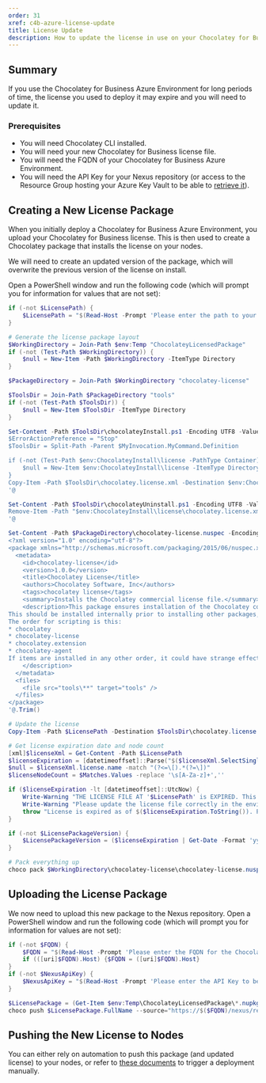 ```yaml
---
order: 31
xref: c4b-azure-license-update
title: License Update
description: How to update the license in use on your Chocolatey for Business Azure Environment
---
```


## Summary

If you use the Chocolatey for Business Azure Environment for long periods of time, the license you used to deploy it may expire and you will need to update it.

### Prerequisites

- You will need Chocolatey CLI installed.
- You will need your new Chocolatey for Business license file.
- You will need the FQDN of your Chocolatey for Business Azure Environment.
- You will need the API Key for your Nexus repository (or access to the Resource Group hosting your Azure Key Vault to be able to [retrieve it](xref:c4b-azure#accessing-services)).

## Creating a New License Package

When you initially deploy a Chocolatey for Business Azure Environment, you upload your Chocolatey for Business license. This is then used to create a Chocolatey package that installs the license on your nodes.

We will need to create an updated version of the package, which will overwrite the previous version of the license on install.

Open a PowerShell window and run the following code (which will prompt you for information for values that are not set):

```PowerShell
if (-not $LicensePath) {
    $LicensePath = "$(Read-Host -Prompt 'Please enter the path to your license file')"
}

# Generate the license package layout
$WorkingDirectory = Join-Path $env:Temp "ChocolateyLicensedPackage"
if (-not (Test-Path $WorkingDirectory)) {
    $null = New-Item -Path $WorkingDirectory -ItemType Directory
}

$PackageDirectory = Join-Path $WorkingDirectory "chocolatey-license"

$ToolsDir = Join-Path $PackageDirectory "tools"
if (-not (Test-Path $ToolsDir)) {
    $null = New-Item $ToolsDir -ItemType Directory
}

Set-Content -Path $ToolsDir\chocolateyInstall.ps1 -Encoding UTF8 -Value @'
$ErrorActionPreference = "Stop"
$ToolsDir = Split-Path -Parent $MyInvocation.MyCommand.Definition

if (-not (Test-Path $env:ChocolateyInstall\license -PathType Container)) {
    $null = New-Item $env:ChocolateyInstall\license -ItemType Directory -Force
}
Copy-Item -Path $ToolsDir\chocolatey.license.xml -Destination $env:ChocolateyInstall\license\chocolatey.license.xml -Force
'@

Set-Content -Path $ToolsDir\chocolateyUninstall.ps1 -Encoding UTF8 -Value @'
Remove-Item -Path "$env:ChocolateyInstall\license\chocolatey.license.xml" -Force
'@

Set-Content -Path $PackageDirectory\chocolatey-license.nuspec -Encoding UTF8 -Value @'
<?xml version="1.0" encoding="utf-8"?>
<package xmlns="http://schemas.microsoft.com/packaging/2015/06/nuspec.xsd">
  <metadata>
    <id>chocolatey-license</id>
    <version>1.0.0</version>
    <title>Chocolatey License</title>
    <authors>Chocolatey Software, Inc</authors>
    <tags>chocolatey license</tags>
    <summary>Installs the Chocolatey commercial license file.</summary>
    <description>This package ensures installation of the Chocolatey commercial license file.
This should be installed internally prior to installing other packages, directly after Chocolatey is installed and prior to installing `chocolatey.extension` and `chocolatey-agent`.
The order for scripting is this:
* chocolatey
* chocolatey-license
* chocolatey.extension
* chocolatey-agent
If items are installed in any other order, it could have strange effects or fail.
    </description>
  </metadata>
  <files>
    <file src="tools\**" target="tools" />
  </files>
</package>
'@.Trim()

# Update the license
Copy-Item -Path $LicensePath -Destination $ToolsDir\chocolatey.license.xml -Force

# Get license expiration date and node count
[xml]$licenseXml = Get-Content -Path $LicensePath
$licenseExpiration = [datetimeoffset]::Parse("$($licenseXml.SelectSingleNode('/license').expiration) +0")
$null = $licenseXml.license.name -match "(?<=\[).*(?=\])"
$licenseNodeCount = $Matches.Values -replace '\s[A-Za-z]+',''

if ($licenseExpiration -lt [datetimeoffset]::UtcNow) {
    Write-Warning "THE LICENSE FILE AT '$LicensePath' is EXPIRED. This is the file used by this script to generate this package, not at '$licensePackageFolder'"
    Write-Warning "Please update the license file correctly in the environment FIRST, then rerun this script."
    throw "License is expired as of $($licenseExpiration.ToString()). Please use an up to date license."
}

if (-not $LicensePackageVersion) {
    $LicensePackageVersion = ($licenseExpiration | Get-Date -Format 'yyyy.MM.dd') + '.' + "$licenseNodeCount"
}

# Pack everything up
choco pack $WorkingDirectory\chocolatey-license\chocolatey-license.nuspec --output-directory="$WorkingDirectory" --version="$LicensePackageVersion"
```

## Uploading the License Package

We now need to upload this new package to the Nexus repository. Open a PowerShell window and run the following code (which will prompt you for information for values are not set):

```PowerShell
if (-not $FQDN) {
    $FQDN = "$(Read-Host -Prompt 'Please enter the FQDN for the Chocolatey for Business Azure Environment application')"
    if (([uri]$FQDN).Host) {$FQDN = ([uri]$FQDN).Host}
}
if (-not $NexusApiKey) {
    $NexusApiKey = "$(Read-Host -Prompt 'Please enter the API Key to be used to push Chocolatey packages to Nexus')"
}

$LicensePackage = (Get-Item $env:Temp\ChocolateyLicensedPackage\*.nupkg)[-1]
choco push $LicensePackage.FullName --source="https://$($FQDN)/nexus/repository/ChocolateyInternal/" --api-key="$NexusApiKey" --force
```

## Pushing the New License to Nodes

You can either rely on automation to push this package (and updated license) to your nodes, or refer to [these documents](xref:ccm-deployments) to trigger a deployment manually.
